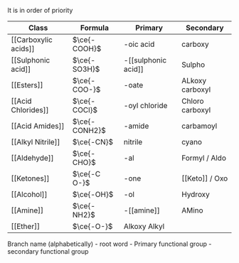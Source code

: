 It is in order of priority


| Class                | Formula       | Primary             | Secondary       |
| -------------------- | ------------- | ------------------- | --------------- |
| [[Carboxylic acids]] | $\ce{-COOH}$  | -oic acid           | carboxy         |
| [[Sulphonic acid]]   | $\ce{-SO3H}$  | -[[sulphonic acid]] | Sulpho          |
| [[Esters]]           | $\ce{-COO-}$  | -oate               | ALkoxy carboxyl |
| [[Acid Chlorides]]   | $\ce{-COCl}$  | -oyl chloride       | Chloro carboxyl |
| [[Acid Amides]]      | $\ce{-CONH2}$ | -amide              | carbamoyl       |
| [[Alkyl Nitrile]]    | $\ce{-CN}$    | nitrile             | cyano           |
| [[Aldehyde]]         | $\ce{-CHO}$   | -al                 | Formyl / Aldo   |
| [[Ketones]]          | $\ce{-C O-}$   | -one                | [[Keto]] / Oxo  |
| [[Alcohol]]          | $\ce{-OH}$    | -ol                 | Hydroxy         |
| [[Amine]]            | $\ce{-NH2}$   | -[[amine]]          | AMino           |
| [[Ether]]            | $\ce{-O-}$    | Alkoxy Alkyl                    |                 |


Branch name (alphabetically) - root word - Primary functional group - secondary functional group